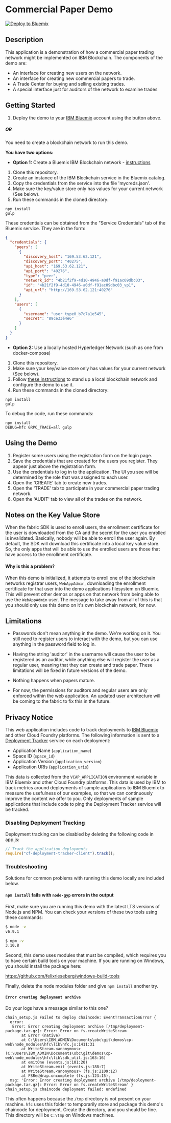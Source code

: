 # Commercial Paper Demo

[![Deploy to Bluemix](https://bluemix.net/deploy/button.png)](https://bluemix.net/deploy?repository=https://github.com/IBM-Blockchain/cp-web.git)

## Description
This application is a demonstration of how a commercial paper trading network might be implemented
on IBM Blockchain.  The components of the demo are:

* An interface for creating new users on the network.
* An interface for creating new commercial papers to trade.
* A Trade Center for buying and selling existing trades.
* A special interface just for auditors of the network to examine trades

## Getting Started

1. Deploy the demo to your [IBM Bluemix](https://www.bluemix.net/) account using the button above.

##### OR

You need to create a blockchain network to run this demo. 

**You have two options:** 

- **Option 1:** Create a Bluemix IBM Blockchain network - [instructions](./docs/use_bluemix_hyperledger.md)

1. Clone this repository.
2. Create an instance of the IBM Blockchain service in the Bluemix catalog.
3. Copy the credentials from the service into the file 'mycreds.json'.
4. Make sure the key/value store only has values for your current network (See below).
5. Run these commands in the cloned directory:

```shell
npm install
gulp
```

These credentials can be obtained from the "Service Credentials" tab of the Bluemix service. They are
in the form:

```json
{
  "credentials": {
    "peers": [
      {
        "discovery_host": "169.53.62.121",
        "discovery_port": "40275",
        "api_host": "169.53.62.121",
        "api_port": "40276",
        "type": "peer",
        "network_id": "4b21f2f9-4d10-4946-a0df-f91ac09dbc03",
        "id": "4b21f2f9-4d10-4946-a0df-f91ac09dbc03_vp1",
        "api_url": "http://169.53.62.121:40276"
      }
    ],
    "users": [
      {
        "username": "user_type0_b7c7a1e545",
        "secret": "89ce33e4e6"
      }
    ]
  }
}
```
- **Option 2:** Use a locally hosted Hyperledger Network (such as one from docker-compose)
1. Clone this repository.
2. Make sure your key/value store only has values for your current network (See below).
3. Follow [these instructions](./docs/use_local_hyperledger.md) to stand up a local blockchain network and configure the
  demo to use it.
4. Run these commands in the cloned directory:

```shell
npm install
gulp
```
To debug the code, run these commands:

```shell
npm install
DEBUG=hfc GRPC_TRACE=all gulp
```


## Using the Demo
1. Register some users using the registration form on the login page.
2. Save the credentials that are created for the users you register.  They appear just above the
registration form.
3. Use the credentials to log in to the application.  The UI you see will be determined by the role
that was assigned to each user.
4. Open the 'CREATE' tab to create new trades.
5. Open the 'TRADE' tab to participate in your commercial paper trading network.
6. Open the 'AUDIT' tab to view all of the trades on the network.

## Notes on the Key Value Store

When the fabric SDK is used to enroll users, the enrollment certificate for the user is downloaded from the CA and the
secret for the user you enrolled is invalidated.  Basically, nobody will be able to enroll the user again.  By default,
the SDK will download this certificate into a local key value store.  So, the only apps that will be able to use the
enrolled users are those that have access to the enrollment certificate.

#### Why is this a problem?

When this demo is initialized, it attempts to enroll one of the blockchain networks registrar users, `WebAppAdmin`, 
downloading the enrollment certificate for that user into the demo applications filesystem on Bluemix.  This will
prevent other demos or apps on that network from being able to use the `WebAppAdmin` user.  The message to take away
from all of this is that you should only use this demo on it's own blockchain network, for now.  

## Limitations

* Passwords don't mean anything in the demo.  We're working on it.  You still need to register users to interact with
the demo, but you can use anything in the password field to log in.

* Having the string 'auditor' in the username will cause the user to be registered as an auditor, while anything else
will register the user as a regular user, meaning that they can create and trade paper.  These limitations
will be fixed in future versions of the demo.

* Nothing happens when papers mature.

* For now, the permissions for auditors and regular users are only enforced within the web application.
An updated user architecture will be coming to the
fabric to fix this in the future.

## Privacy Notice

This web application includes code to track deployments to [IBM Bluemix](https://www.bluemix.net/) and other Cloud Foundry platforms. The following information is sent to a [Deployment Tracker](https://github.com/cloudant-labs/deployment-tracker) service on each deployment:

* Application Name (`application_name`)
* Space ID (`space_id`)
* Application Version (`application_version`)
* Application URIs (`application_uris`)

This data is collected from the `VCAP_APPLICATION` environment variable in IBM Bluemix and other Cloud Foundry platforms. This data is used by IBM to track metrics around deployments of sample applications to IBM Bluemix to measure the usefulness of our examples, so that we can continuously improve the content we offer to you. Only deployments of sample applications that include code to ping the Deployment Tracker service will be tracked.

### Disabling Deployment Tracking

Deployment tracking can be disabled by deleting the following code in app.js:
```javascript
// Track the application deployments
require("cf-deployment-tracker-client").track();
```

### Troubleshooting
Solutions for common problems with running this demo locally are included below.

#### `npm install` fails with `node-gyp` errors in the output
First, make sure you are running this demo with the latest LTS versions of Node.js and NPM.  You can check your versions of these two tools using these commands:

```bash
$ node -v
v6.9.1

$ npm -v
3.10.8
```

Second, this demo uses modules that must be compiled, which requires you to have certain build tools on your machine.  If you are running on Windows, you should install the package here:

https://github.com/felixrieseberg/windows-build-tools

Finally, delete the node modules folder and give `npm install` another try.

#### `Error creating deployment archive`

Do your logs have a message similar to this one?
```text
chain_setup.js Failed to deploy chaincode: EventTransactionError {
  error:
   Error: Error creating deployment archive [/tmp/deployment-package.tar.gz]: Error: Error on fs.createWriteStream
       at Error (native)
       at C:\Users\IBM_ADMIN\Documents\obc\git\demos\cp-web\node_modules\hfc\lib\hfc.js:1411:31
       at WriteStream.<anonymous> (C:\Users\IBM_ADMIN\Documents\obc\git\demos\cp-web\node_modules\hfc\lib\sdk_util.js:163:16)
       at emitOne (events.js:101:20)
       at WriteStream.emit (events.js:188:7)
       at WriteStream.<anonymous> (fs.js:2109:12)
       at FSReqWrap.oncomplete (fs.js:123:15),
  msg: 'Error: Error creating deployment archive [/tmp/deployment-package.tar.gz]: Error: Error on fs.createWriteStream' }
chain_setup.js chaincode deployment failed: undefined
```

This often happens because the `/tmp` directory is not present on your machine. `hfc` uses this folder to temporarily store and package this demo's chaincode for deployment.  Create the directory, and you should be fine.  This directory will be `C:\tmp` on Windows machines.